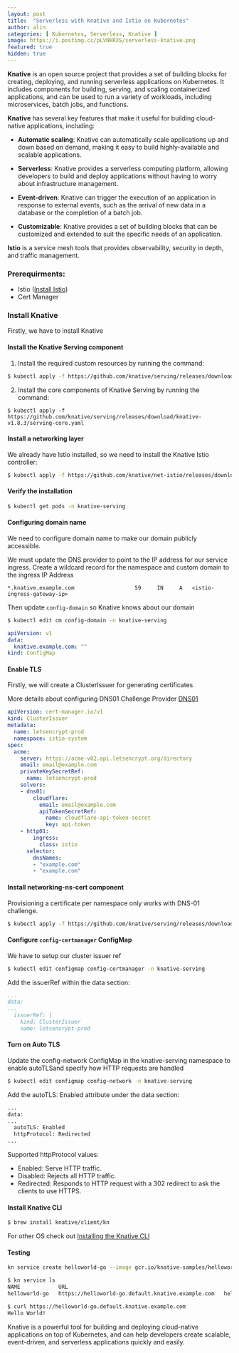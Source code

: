 ```yaml
---
layout: post
title:  "Serverless with Knative and Istio on Kubernetes"
author: alin
categories: [ Kubernetes, Serverless, Knative ]
image: https://i.postimg.cc/pLVNkRXS/serverless-knative.png
featured: true
hidden: true
---
```


**Knative** is an open source project that provides a set of building blocks for creating, deploying, and running serverless applications on Kubernetes. It includes components for building, serving, and scaling containerized applications, and can be used to run a variety of workloads, including microservices, batch jobs, and functions.


**Knative** has several key features that make it useful for building cloud-native applications, including:

- **Automatic scaling**: Knative can automatically scale applications up and down based on demand, making it easy to build highly-available and scalable applications.

- **Serverless**: Knative provides a serverless computing platform, allowing developers to build and deploy applications without having to worry about infrastructure management.

- **Event-driven**: Knative can trigger the execution of an application in response to external events, such as the arrival of new data in a database or the completion of a batch job.

- **Customizable**: Knative provides a set of building blocks that can be customized and extended to suit the specific needs of an application.

**Istio** is a service mesh tools that provides observability, security in depth, and traffic management.

### Prerequirments:
 - Istio ([Install Istio](https://dragomiralin.ro/install-istio-and-octavia-load-balancer))
 - Cert Manager

### Install Knative
Firstly, we have to install Knative

#### Install the Knative Serving component

1. Install the required custom resources by running the command:
```bash
$ kubectl apply -f https://github.com/knative/serving/releases/download/knative-v1.8.3/serving-crds.yaml
```
2. Install the core components of Knative Serving by running the command:
```
$ kubectl apply -f https://github.com/knative/serving/releases/download/knative-v1.8.3/serving-core.yaml
```

#### Install a networking layer
We already have Istio installed, so we need to install the Knative Istio controller:
```bash
$ kubectl apply -f https://github.com/knative/net-istio/releases/download/knative-v1.8.1/net-istio.yaml
```

#### Verify the installation
```bash
$ kubectl get pods -n knative-serving
```

#### Configuring domain name
We need to configure domain name to make our domain publicly accessible.

We must update the DNS provider to point to the IP address for our service ingress.
Create a wildcard record for the namespace and custom domain to the ingress IP Address
```
*.knative.example.com                   59     IN     A   <istio-ingress-gateway-ip>
```

Then update `config-domain` so Knative knows about our domain
```bash
$ kubectl edit cm config-domain -n knative-serving
```

```yaml
apiVersion: v1
data:
  knative.example.com: ""
kind: ConfigMap
```

#### Enable TLS
Firstly, we will create a ClusterIssuer for generating certificates

More details about configuring DNS01 Challenge Provider [DNS01](https://cert-manager.io/docs/configuration/acme/dns01/)

```yaml
apiVersion: cert-manager.io/v1
kind: ClusterIssuer
metadata:
  name: letsencrypt-prod
  namespace: istio-system
spec:
  acme:
    server: https://acme-v02.api.letsencrypt.org/directory
    email: email@example.com
    privateKeySecretRef:
      name: letsencrypt-prod
    solvers:
    - dns01:
        cloudflare:
          email: email@example.com
          apiTokenSecretRef:
            name: cloudflare-api-token-secret
            key: api-token
    - http01:
        ingress:
          class: istio
      selector:
        dnsNames:
        - "example.com"
        - "example.com"
```
#### Install networking-ns-cert component 
Provisioning a certificate per namespace only works with DNS-01 challenge. 

```bash
$ kubectl apply -f https://github.com/knative/serving/releases/download/v0.21.0/serving-nscert.yaml
```

#### Configure `config-certmanager` ConfigMap 
We have to setup our cluster issuer ref
```bash
$ kubectl edit configmap config-certmanager -n knative-serving
```

Add the issuerRef within the data section:
```yaml
...
data:
...
  issuerRef: |
    kind: ClusterIssuer
    name: letsencrypt-prod
```

#### Turn on Auto TLS 
Update the config-network ConfigMap in the knative-serving namespace to enable autoTLSand specify how HTTP requests are handled

```bash
$ kubectl edit configmap config-network -n knative-serving
```

Add the autoTLS: Enabled attribute under the data section:
```bash
...
data:
...
  autoTLS: Enabled
  httpProtocol: Redirected
...
```

Supported httpProtocol values:

- Enabled: Serve HTTP traffic.
- Disabled: Rejects all HTTP traffic.
- Redirected: Responds to HTTP request with a 302 redirect to ask the clients to use HTTPS.

#### Install Knative CLI
```bash
$ brew install knative/client/kn
```
For other OS check out [Installing the Knative CLI](https://knative.dev/docs/client/install-kn/)

#### Testing
```bash
kn service create helloworld-go --image gcr.io/knative-samples/helloworld-go --env TARGET="World"
```

```bash
$ kn service ls
NAME            URL                                                                 LATEST                AGE   CONDITIONS   READY   REASON
helloworld-go   https://helloworld-go.default.knative.example.com   helloworld-go-00001   15h   3 OK / 3     True    
```

```bash
$ curl https://helloworld-go.default.knative.example.com
Hello World!
```

Knative is a powerful tool for building and deploying cloud-native applications on top of Kubernetes, and can help developers create scalable, event-driven, and serverless applications quickly and easily.